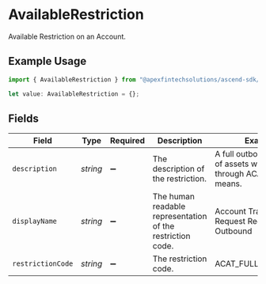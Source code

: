 # AvailableRestriction

Available Restriction on an Account.

## Example Usage

```typescript
import { AvailableRestriction } from "@apexfintechsolutions/ascend-sdk/models/components";

let value: AvailableRestriction = {};
```

## Fields

| Field                                                                          | Type                                                                           | Required                                                                       | Description                                                                    | Example                                                                        |
| ------------------------------------------------------------------------------ | ------------------------------------------------------------------------------ | ------------------------------------------------------------------------------ | ------------------------------------------------------------------------------ | ------------------------------------------------------------------------------ |
| `description`                                                                  | *string*                                                                       | :heavy_minus_sign:                                                             | The description of the restriction.                                            | A full outbound transfer of assets was initiated through ACATS or other means. |
| `displayName`                                                                  | *string*                                                                       | :heavy_minus_sign:                                                             | The human readable representation of the restriction code.                     | Account Transfer Request Received - Full Outbound                              |
| `restrictionCode`                                                              | *string*                                                                       | :heavy_minus_sign:                                                             | The restriction code.                                                          | ACAT_FULL_OUTBOUND                                                             |